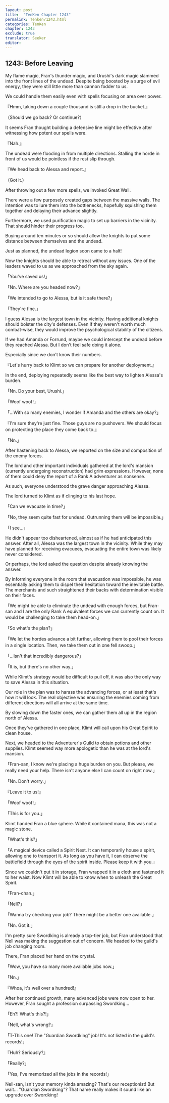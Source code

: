```yaml
---
layout: post
title:  "TenKen Chapter 1243"
permalink: Tenken/1243.html
categories: TenKen
chapter: 1243
exclude: true
translator: Seeker
editor: 
---
```

<h2>1243: Before Leaving</h2>

My flame magic, Fran's thunder magic, and Urushi's dark magic slammed into the front lines of the undead. Despite being boosted by a surge of evil energy, they were still little more than cannon fodder to us.

We could handle them easily even with spells focusing on area over power.

『Hmm, taking down a couple thousand is still a drop in the bucket.』

（Should we go back? Or continue?）

It seems Fran thought building a defensive line might be effective after witnessing how potent our spells were.

『Nah.』

The undead were flooding in from multiple directions. Stalling the horde in front of us would be pointless if the rest slip through.

『We head back to Alessa and report.』

（Got it.）

After throwing out a few more spells, we invoked Great Wall.

There were a few purposely created gaps between the massive walls. The intention was to lure them into the bottlenecks, hopefully squishing them together and delaying their advance slightly.

Furthermore, we used purification magic to set up barriers in the vicinity. That should hinder their progress too.

Buying around ten minutes or so should allow the knights to put some distance between themselves and the undead.

Just as planned, the undead legion soon came to a halt!

Now the knights should be able to retreat without any issues. One of the leaders waved to us as we approached from the sky again.

「You've saved us!」

「Nn. Where are you headed now?」

「We intended to go to Alessa, but is it safe there?」

「They're fine.」

I guess Alessa is the largest town in the vicinity. Having additional knights should bolster the city's defenses. Even if they weren't worth much combat-wise, they would improve the psychological stability of the citizens.

If we had Amanda or Forrund, maybe we could intercept the undead before they reached Alessa. But I don't feel safe doing it alone.

Especially since we don't know their numbers.

『Let's hurry back to Klimt so we can prepare for another deployment.』

In the end, deploying repeatedly seems like the best way to lighten Alessa's burden.

「Nn. Do your best, Urushi.」

「Woof woof!」

「...With so many enemies, I wonder if Amanda and the others are okay?」

『I'm sure they're just fine. Those guys are no pushovers. We should focus on protecting the place they come back to.』

「Nn.」

After hastening back to Alessa, we reported on the size and composition of the enemy forces.

The lord and other important individuals gathered at the lord's mansion (currently undergoing reconstruction) had grim expressions. However, none of them could deny the report of a Rank A adventurer as nonsense.

As such, everyone understood the grave danger approaching Alessa.

The lord turned to Klimt as if clinging to his last hope.

「Can we evacuate in time?」

「No, they seem quite fast for undead. Outrunning them will be impossible.」

「I see...」

He didn't appear too disheartened, almost as if he had anticipated this answer. After all, Alessa was the largest town in the vicinity. While they may have planned for receiving evacuees, evacuating the entire town was likely never considered.

Or perhaps, the lord asked the question despite already knowing the answer.

By informing everyone in the room that evacuation was impossible, he was essentially asking them to dispel their hesitation toward the inevitable battle. The merchants and such straightened their backs with determination visible on their faces.

「We might be able to eliminate the undead with enough forces, but Fran-san and I are the only Rank A equivalent forces we can currently count on. It would be challenging to take them head-on.」

「So what's the plan?」

「We let the hordes advance a bit further, allowing them to pool their forces in a single location. Then, we take them out in one fell swoop.」

「...Isn't that incredibly dangerous?」

「It is, but there's no other way.」

While Klimt's strategy would be difficult to pull off, it was also the only way to save Alessa in this situation.

Our role in the plan was to harass the advancing forces, or at least that's how it will look. The real objective was ensuring the enemies coming from different directions will all arrive at the same time.

By slowing down the faster ones, we can gather them all up in the region north of Alessa. 

Once they've gathered in one place, Klimt will call upon his Great Spirit to clean house.

Next, we headed to the Adventurer's Guild to obtain potions and other supplies. Klimt seemed way more apologetic than he was at the lord's mansion.

「Fran-san, I know we're placing a huge burden on you. But please, we really need your help. There isn't anyone else I can count on right now.」

「Nn. Don't worry.」

『Leave it to us!』

「Woof woof!」

「This is for you.」

Klimt handed Fran a blue sphere. While it contained mana, this was not a magic stone.

「What's this?」

「A magical device called a Spirit Nest. It can temporarily house a spirit, allowing one to transport it. As long as you have it, I can observe the battlefield through the eyes of the spirit inside. Please keep it with you.」

Since we couldn't put it in storage, Fran wrapped it in a cloth and fastened it to her waist. Now Klimt will be able to know when to unleash the Great Spirit.

「Fran-chan.」

「Nell?」

「Wanna try checking your job? There might be a better one available.」

「Nn. Got it.」

I'm pretty sure Swordking is already a top-tier job, but Fran understood that Nell was making the suggestion out of concern. We headed to the guild's job changing room.

There, Fran placed her hand on the crystal.

「Wow, you have so many more available jobs now.」

「Nn.」

『Whoa, it's well over a hundred!』

After her continued growth, many advanced jobs were now open to her. However, Fran sought a profession surpassing Swordking...

「Eh?! What's this?!」

「Nell, what's wrong?」

「T-This one! The "Guardian Swordking" job! It's not listed in the guild's records!」

『Huh? Seriously?』

「Really?」

「Yes, I've memorized all the jobs in the records!」

Nell-san, isn't your memory kinda amazing? That's our receptionist! But wait... "Guardian Swordking"? That name really makes it sound like an upgrade over Swordking!



